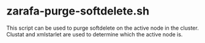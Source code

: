 zarafa-purge-softdelete.sh
=====
This script can be used to purge softdelete on the active node in the cluster.  
Clustat and xmlstarlet are used to determine which the active node is.
